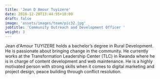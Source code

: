 ```yaml
---
title: 'Jean D Amour Tuyizere'
date: 2018-12-20T13:44:55+10:00
draft: false
image: 'assets/images/team/pic32.jpg'
jobtitle: 'Community Outreach and Development Officer '
weight: 3
---
```


Jean d'Amour TUYIZERE holds a  bachelor’s degree in Rural Development. He is passionate about bringing change in the community. He currently works at the Transformation Leadership Center (TLC) in Rwanda where he is  in charge of content development and web maintenance. He is a highly motivated person with strong skills when it comes to digital marketing and project design, peace building through conflict resolution.  
